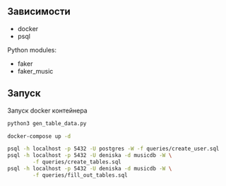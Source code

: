 ## Зависимости

- docker
- psql

Python modules:

- faker
- faker\_music

## Запуск

Запуск docker контейнера

```sh
python3 gen_table_data.py

docker-compose up -d

psql -h localhost -p 5432 -U postgres -W -f queries/create_user.sql
psql -h localhost -p 5432 -U deniska -d musicdb -W \
        -f queries/create_tables.sql
psql -h localhost -p 5432 -U deniska -d musicdb -W \
        -f queries/fill_out_tables.sql
```
